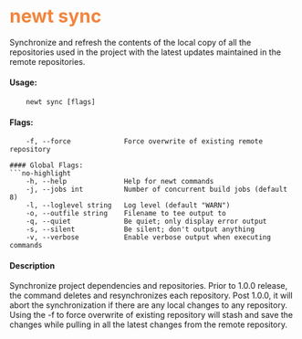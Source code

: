 ## <font color="#F2853F" style="font-size:24pt">newt sync </font>

Synchronize and refresh the contents of the local copy of all the repositories used in the project with the latest updates maintained in the remote repositories. 

#### Usage:

```no-highlight
    newt sync [flags]
```
#### Flags:
```no-highlight
    -f, --force             Force overwrite of existing remote repository
   
#### Global Flags:
```no-highlight
    -h, --help              Help for newt commands
    -j, --jobs int          Number of concurrent build jobs (default 8)
    -l, --loglevel string   Log level (default "WARN")
    -o, --outfile string    Filename to tee output to
    -q, --quiet             Be quiet; only display error output
    -s, --silent            Be silent; don't output anything
    -v, --verbose           Enable verbose output when executing commands
```
#### Description

Synchronize project dependencies and repositories. Prior to 1.0.0 release, the command deletes and resynchronizes each repository. Post 1.0.0, it will abort the synchronization if there are any local changes to any repository. Using the -f to force overwrite of existing repository will stash and save the changes while pulling in all the latest changes from the remote repository. 
